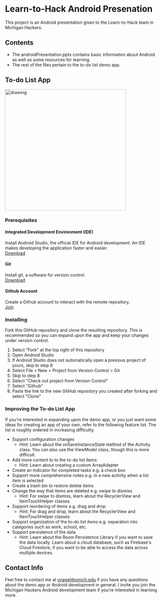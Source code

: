 # Learn-to-Hack Android Presenation
This project is an Android presentation given to the Learn-to-Hack team in Michigan Hackers.

## Contents
* The androidPresentation.pptx contains basic information about Android as well as some resources for learning.
* The rest of the files pertain to the to-do list demo app.

## To-do List App
<img src="demoAppGif.gif" alt="drawing" height="400" />  

### Prerequisites

#### Integrated Development Environment (IDE)
Install Android Studio, the official IDE for Android development. An IDE makes developing the application faster and easier.  
[Download](https://developer.android.com/studio/)

#### Git
Install git, a software for version control.  
[Download](https://git-scm.com/downloads)

#### Github Account
Create a Github account to interact with the remote repository.  
[Join](https://github.com/join)

### Installing
Fork this GitHub repository and clone the resulting repository. This is recommended so you can expand upon the app and keep your changes under version control.
1. Select "Fork" at the top right of this repository
2. Open Android Studio
3. If Android Studio does not automatically open a previous project of yours, skip to step 6
4. Select File > New > Project from Version Control > Git
5. Skip to step 8
6. Select "Check out project from Version Control"
7. Select "Github"
8. Paste the link to the new GitHub repository you created after forking and select "Clone"

### Improving the To-do List App

If you're interested in expanding upon the demo app, or you just want some ideas for creating an app of your own, refer to the following feature list. The list is roughly ordered in increasing difficulty.
* Support configuration changes
	* Hint: Learn about the onSaveInstanceState method of the Activity class. You can also use the ViewModel class, though this is more difficult.
* Add more content to to the to-do list items
	* Hint: Learn about creating a custom ArrayAdapter
* Create an indicator for completed tasks e.g. a check box
* Support more comprehensive notes e.g. in a new activity when a list item is selected
* Create a trash bin to restore delete items
* Change the way that items are deleted e.g. swipe to dismiss
	* Hint: For swipe to dismiss, learn about the RecyclerView and ItemTouchHelper classes
* Support reordering of items e.g. drag and drop
	* Hint: For drag and drop, learn about the RecyclerView and ItemTouchHelper classes
* Support organization of the to-do list items e.g. separation into categories such as work, school, etc.
* Support persistence of the data
	* Hint: Learn about the Room Persistence Library if you want to save the data locally. Learn about a cloud database, such as Firebase's Cloud Firestore, if you want to be able to access the data across multiple devices.

## Contact Info
Feel free to contact me at vnagel@umich.edu if you have any questions about the demo app or Android development in general. I invite you join the Michigan Hackers Android development team if you're interested in learning more.
